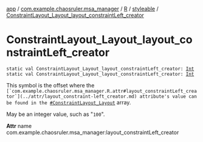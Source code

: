 [app](../../../index.md) / [com.example.chaosruler.msa_manager](../../index.md) / [R](../index.md) / [styleable](index.md) / [ConstraintLayout_Layout_layout_constraintLeft_creator](.)

# ConstraintLayout_Layout_layout_constraintLeft_creator

`static val ConstraintLayout_Layout_layout_constraintLeft_creator: `[`Int`](https://kotlinlang.org/api/latest/jvm/stdlib/kotlin/-int/index.html)
`static val ConstraintLayout_Layout_layout_constraintLeft_creator: `[`Int`](https://kotlinlang.org/api/latest/jvm/stdlib/kotlin/-int/index.html)

This symbol is the offset where the ``[`com.example.chaosruler.msa_manager.R.attr#layout_constraintLeft_creator`](../attr/layout_constraint-left_creator.md) attribute's value can be found in the ``[`#ConstraintLayout_Layout`](-constraint-layout_-layout.md) array.

May be an integer value, such as "`100`".

**Attr**
name com.example.chaosruler.msa_manager:layout_constraintLeft_creator

